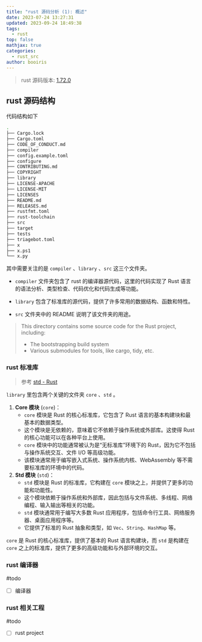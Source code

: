 ```yaml
---
title: "rust 源码分析 (1): 概述"
date: 2023-07-24 13:27:31
updated: 2023-09-24 18:49:38
tags:
  - rust
top: false
mathjax: true
categories:
  - rust_src
author: booiris
---
```


> rust 源码版本: [1.72.0](https://github.com/rust-lang/rust/tree/1.72.0)

## rust 源码结构

代码结构如下

```bash
.
├── Cargo.lock
├── Cargo.toml
├── CODE_OF_CONDUCT.md
├── compiler
├── config.example.toml
├── configure
├── CONTRIBUTING.md
├── COPYRIGHT
├── library
├── LICENSE-APACHE
├── LICENSE-MIT
├── LICENSES
├── README.md
├── RELEASES.md
├── rustfmt.toml
├── rust-toolchain
├── src
├── target
├── tests
├── triagebot.toml
├── x
├── x.ps1
└── x.py
```

其中需要关注的是 `compiler` 、`library` 、`src` 这三个文件夹。

* `compiler` 文件夹包含了 rust 的编译器源代码，这里的代码实现了 Rust 语言的语法分析、类型检查、代码优化和代码生成等功能。

* `library` 包含了标准库的源代码，提供了许多常用的数据结构、函数和特性。

* `src` 文件夹中的 README 说明了该文件夹的用途。

> This directory contains some source code for the Rust project, including:
> * The bootstrapping build system
> * Various submodules for tools, like cargo, tidy, etc.

### rust 标准库

> 参考 [std - Rust](https://rustwiki.org/zh-CN/std/)

`library` 里包含两个关键的文件夹 `core` 、`std` 。

1. **Core 模块** (`core`)：
	- `core` 模块是 Rust 的核心标准库，它包含了 Rust 语言的基本构建块和最基本的数据类型。
	- 这个模块是无依赖的，意味着它不依赖于操作系统或外部库。这使得 Rust 的核心功能可以在各种平台上使用。
	- `core` 模块中的功能通常被认为是“无标准库”环境下的 Rust，因为它不包括与操作系统交互、文件 I/O 等高级功能。
	- 该模块通常用于编写嵌入式系统、操作系统内核、WebAssembly 等不需要标准库的环境中的代码。
2. **Std 模块** (`std`)：
	- `std` 模块是 Rust 的标准库，它构建在 `core` 模块之上，并提供了更多的功能和功能性。
	- 这个模块依赖于操作系统和外部库，因此包括与文件系统、多线程、网络编程、输入输出等相关的功能。
	- `std` 模块通常用于编写大多数 Rust 应用程序，包括命令行工具、网络服务器、桌面应用程序等。
	- 它提供了标准的 Rust 抽象和类型，如 `Vec`、`String`、`HashMap` 等。

`core` 是 Rust 的核心标准库，提供了基本的 Rust 语言构建块，而 `std` 是构建在 `core` 之上的标准库，提供了更多的高级功能和与外部环境的交互。

### rust 编译器

#todo

- [ ] 编译器

### rust 相关工程

#todo

- [ ] rust project

